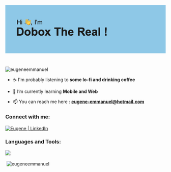 ![](/header.png)

<h1></h1>

<p align="left"> 
<img src="https://komarev.com/ghpvc/?username=eugeneemmanuel&label=Profile%20views&color=0e75b6&style=flat" alt="eugeneemmanuel" /> 
</p>

- ☕️ I'm probably listening to **some lo-fi and drinking coffee**

- 🌱 I’m currently learning **Mobile and Web**

- 📫 You can reach me here : **eugene-emmanuel@hotmail.com**

<h3 align="left">Connect with me:</h3>
<p align="left">
  <a href="https://www.linkedin.com/in/eugène-emmanuël-dubuc-bb03ba169/"><img align="center" src="https://raw.githubusercontent.com/yushi1007/yushi1007/main/images/linkedin.svg" alt="Eugene | LinkedIn" height="30" width="40"/></a>
</p>

<h3 align="left">Languages and Tools:</h3>
<p align="left">
    <a href="https://skillicons.dev">
      <img src="https://skillicons.dev/icons?i=html,css,sass,angular,bootstrap,js,ts,php,go,flutter,kotlin,mongodb,mysql,sqlite,postgres,c,cpp,cs,idea,androidstudio,neovim,vim,git,github,bash,docker,linux,raspberrypi,flutter&perline=15"></a>
</p>


<p>&nbsp;<img align="center" src="https://github-readme-stats.vercel.app/api?username=eugeneemmanuel&show_icons=true&theme=dracula&locale=en" alt="eugeneemmanuel" /></p>
